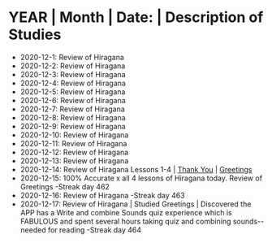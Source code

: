# YEAR | Month | Date: | Description of Studies
* 2020-12-1: Review of Hiragana<br>
* 2020-12-2: Review of Hiragana<br>
* 2020-12-3: Review of Hiragana<br>
* 2020-12-4: Review of Hiragana<br>
* 2020-12-5: Review of Hiragana<br>
* 2020-12-6: Review of Hiragana<br>
* 2020-12-7: Review of Hiragana<br>
* 2020-12-8: Review of Hiragana<br>
* 2020-12-9: Review of Hiragana<br>
* 2020-12-10: Review of Hiragana<br>
* 2020-12-11: Review of Hiragana<br>
* 2020-12-12: Review of Hiragana<br>
* 2020-12-13: Review of Hiragana<br>
* 2020-12-14: Review of Hiragana Lessons 1-4 | [Thank You](https://github.com/EO4wellness/T-I-L/blob/main/polyglot/japon%C3%A9s/thank-you-forms.md) | [Greetings](https://github.com/EO4wellness/T-I-L/blob/main/polyglot/japon%C3%A9s/greetings.md) <br>
* 2020-12-15: 100% Accurate x all 4 lessons of Hiragana today. Review of Greetings -Streak day 462 <br>
* 2020-12-16: Review of Hiragana -Streak day 463 <br>
* 2020-12-17: Review of Hiragana | Studied Greetings | Discovered the APP has a Write and combine Sounds quiz experience which is FABULOUS and spent several hours taking quiz and combining sounds--needed for reading -Streak day 464 <br>
